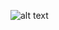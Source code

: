 
![alt text](https://user-images.githubusercontent.com/43352265/47675201-8ca73080-dbb9-11e8-8e7b-310665658960.png)
